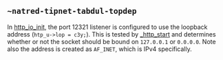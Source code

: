 ## `~natred-tipnet-tabdul-topdep`
In [http_io_init](https://github.com/urbit/urbit/blob/cd972fc8efbe73b93baddd92d9cde75dc5bba843/vere/http.c#L1091-L1150), the port 12321 listener is configured to use the loopback address (`htp_u->lop = c3y;`).  This is tested by [_http_start](https://github.com/urbit/urbit/blob/cd972fc8efbe73b93baddd92d9cde75dc5bba843/vere/http.c#L1048-L1054) and determines whether or not the socket should be bound on `127.0.0.1` or `0.0.0.0`.  Note also the address is created as `AF_INET`, which is IPv4 specifically.